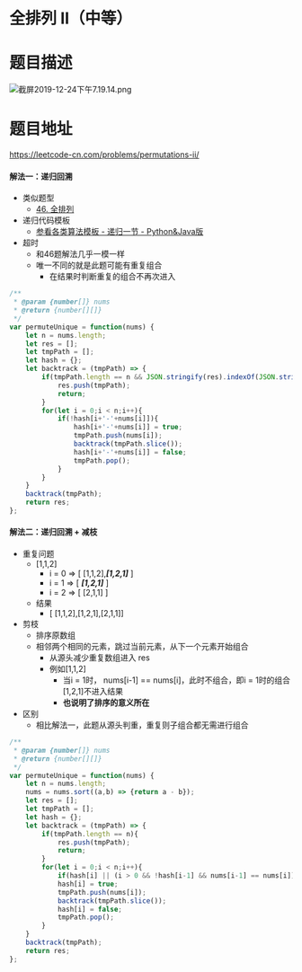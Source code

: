 # 全排列 II（中等）
# 题目描述
![截屏2019-12-24下午7.19.14.png](https://pic.leetcode-cn.com/bd7bd968898d6db539001c4a1167d8147ab239627f915b3f272c500ae9f78d06-%E6%88%AA%E5%B1%8F2019-12-24%E4%B8%8B%E5%8D%887.19.14.png)
# 题目地址
<https://leetcode-cn.com/problems/permutations-ii/>
#### 解法一：递归回溯
+ 类似题型
  + [46. 全排列](https://leetcode-cn.com/problems/permutations/solution/46-quan-pai-lie-by-alexer-660/)
+ 递归代码模板
  + [参看各类算法模板 - 递归一节 - Python&Java版](https://github.com/Alex660/Algorithms-and-data-structures/blob/master/theoreticalKnowledge/AlgorithmTemplate%E7%AE%97%E6%B3%95%E6%A8%A1%E6%9D%BF.md)
+ 超时
  + 和46题解法几乎一模一样
  + 唯一不同的就是此题可能有重复组合
    + 在结果时判断重复的组合不再次进入
```javascript
/**
 * @param {number[]} nums
 * @return {number[][]}
 */
var permuteUnique = function(nums) {
    let n = nums.length;
    let res = [];
    let tmpPath = [];
    let hash = {};
    let backtrack = (tmpPath) => {
        if(tmpPath.length == n && JSON.stringify(res).indexOf(JSON.stringify(tmpPath)) == -1){
            res.push(tmpPath);
            return;
        }
        for(let i = 0;i < n;i++){
            if(!hash[i+'-'+nums[i]]){
                hash[i+'-'+nums[i]] = true;
                tmpPath.push(nums[i]);
                backtrack(tmpPath.slice());
                hash[i+'-'+nums[i]] = false;
                tmpPath.pop();
            }
        }
    }
    backtrack(tmpPath);
    return res;
};
```
#### 解法二：递归回溯 + 减枝
+ 重复问题
  + [1,1,2]
    + i = 0 => [ [1,1,2],***[1,2,1]*** ]
    + i = 1 => [ ***[1,2,1]*** ]
    + i = 2 => [ [2,1,1] ]
  + 结果
    + [ [1,1,2],[1,2,1],[2,1,1]] 
+ 剪枝
  + 排序原数组
  + 相邻两个相同的元素，跳过当前元素，从下一个元素开始组合
    + 从源头减少重复数组进入 res
    + 例如[1,1,2]
      + 当i =  1时， nums[i-1] == nums[i]，此时不组合，即i = 1时的组合[1,2,1]不进入结果
      + **也说明了排序的意义所在**
+ 区别
  + 相比解法一，此题从源头判重，重复则子组合都无需进行组合
```javascript
/**
 * @param {number[]} nums
 * @return {number[][]}
 */
var permuteUnique = function(nums) {
    let n = nums.length;
    nums = nums.sort((a,b) => {return a - b});
    let res = [];
    let tmpPath = [];
    let hash = {};
    let backtrack = (tmpPath) => {
        if(tmpPath.length == n){
            res.push(tmpPath);
            return;
        }
        for(let i = 0;i < n;i++){
            if(hash[i] || (i > 0 && !hash[i-1] && nums[i-1] == nums[i])) continue;
            hash[i] = true;
            tmpPath.push(nums[i]);
            backtrack(tmpPath.slice());
            hash[i] = false;
            tmpPath.pop();
        }
    }
    backtrack(tmpPath);
    return res;
};
```